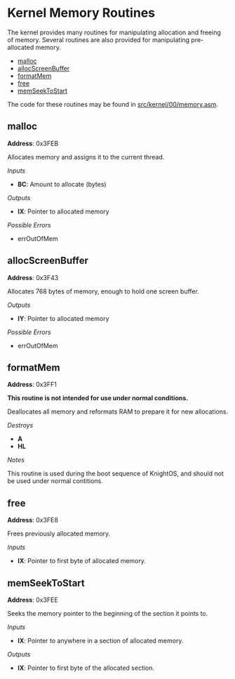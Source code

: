 # Kernel Memory Routines

The kernel provides many routines for manipulating allocation and freeing of memory.
Several routines are also provided for manipulating pre-allocated memory.

* [malloc](#malloc)
* [allocScreenBuffer](#allocscreenbuffer)
* [formatMem](#formatmem)
* [free](#free)
* [memSeekToStart](#memseektostart)

The code for these routines may be found in
[src/kernel/00/memory.asm](https://github.com/KnightSoft/KnightOS/blob/master/src/kernel/00/memory.asm).

## malloc

**Address**: 0x3FEB

Allocates memory and assigns it to the current thread.

*Inputs*

* **BC**: Amount to allocate (bytes)

*Outputs*

* **IX**: Pointer to allocated memory

*Possible Errors*

* errOutOfMem

## allocScreenBuffer

**Address**: 0x3F43

Allocates 768 bytes of memory, enough to hold one screen buffer.

*Outputs*

* **IY**: Pointer to allocated memory

*Possible Errors*

* errOutOfMem

## formatMem

**Address**: 0x3FF1

**This routine is not intended for use under normal conditions.**

Deallocates all memory and reformats RAM to prepare it for new allocations.

*Destroys*

* **A**
* **HL**

*Notes*

This routine is used during the boot sequence of KnightOS, and should not be used under
normal contitions.

## free

**Address**: 0x3FE8

Frees previously allocated memory.

*Inputs*

* **IX**: Pointer to first byte of allocated memory.

## memSeekToStart

**Address**: 0x3FEE

Seeks the memory pointer to the beginning of the section it points to.

*Inputs*

* **IX**: Pointer to anywhere in a section of allocated memory.

*Outputs*

* **IX**: Pointer to first byte of the allocated section.
